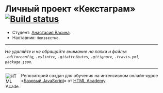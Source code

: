 # Личный проект «Кекстаграм» [![Build status][travis-image]][travis-url]

* Студент: [Анастасия Васина](https://up.htmlacademy.ru/javascript/10/user/153140).
* Наставник: `Неизвестно`.

---

_Не удаляйте и не обращайте внимание на папки и файлы:_<br>
_`.editorconfig`, `.eslintrc`, `.gitattributes`, `.gitignore`, `.travis.yml`, `package.json`._

---

<a href="https://htmlacademy.ru/intensive/javascript"><img align="left" width="50" height="50" title="HTML Academy" src="https://up.htmlacademy.ru/static/img/intensive/javascript/logo-for-github.svg"></a>

Репозиторий создан для обучения на интенсивном онлайн‑курсе «[Базовый JavaScript](https://htmlacademy.ru/intensive/javascript)» от [HTML Academy](https://htmlacademy.ru).

[travis-image]: https://travis-ci.org/htmlacademy-javascript/153140-kekstagram.svg?branch=master
[travis-url]: https://travis-ci.org/htmlacademy-javascript/153140-kekstagram
